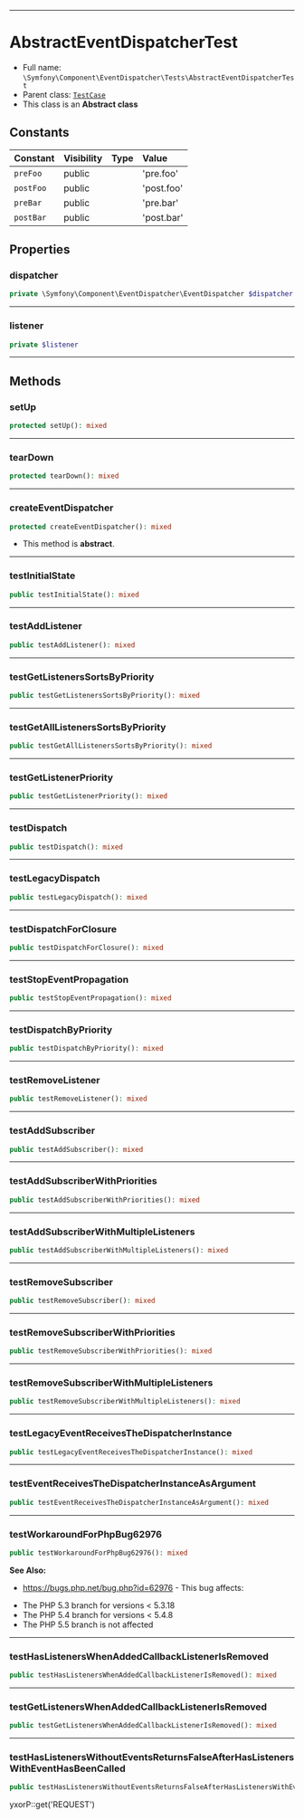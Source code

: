 ***

# AbstractEventDispatcherTest

* Full name: `\Symfony\Component\EventDispatcher\Tests\AbstractEventDispatcherTest`
* Parent class: [`TestCase`](../../../../PHPUnit/Framework/TestCase.md)
* This class is an **Abstract class**

## Constants

| Constant | Visibility | Type | Value |
|:---------|:-----------|:-----|:------|
|`preFoo`|public| |&#039;pre.foo&#039;|
|`postFoo`|public| |&#039;post.foo&#039;|
|`preBar`|public| |&#039;pre.bar&#039;|
|`postBar`|public| |&#039;post.bar&#039;|

## Properties

### dispatcher

```php
private \Symfony\Component\EventDispatcher\EventDispatcher $dispatcher
```

***

### listener

```php
private $listener
```

***

## Methods

### setUp

```php
protected setUp(): mixed
```

***

### tearDown

```php
protected tearDown(): mixed
```

***

### createEventDispatcher

```php
protected createEventDispatcher(): mixed
```

* This method is **abstract**.

***

### testInitialState

```php
public testInitialState(): mixed
```

***

### testAddListener

```php
public testAddListener(): mixed
```

***

### testGetListenersSortsByPriority

```php
public testGetListenersSortsByPriority(): mixed
```

***

### testGetAllListenersSortsByPriority

```php
public testGetAllListenersSortsByPriority(): mixed
```

***

### testGetListenerPriority

```php
public testGetListenerPriority(): mixed
```

***

### testDispatch

```php
public testDispatch(): mixed
```

***

### testLegacyDispatch

```php
public testLegacyDispatch(): mixed
```

***

### testDispatchForClosure

```php
public testDispatchForClosure(): mixed
```

***

### testStopEventPropagation

```php
public testStopEventPropagation(): mixed
```

***

### testDispatchByPriority

```php
public testDispatchByPriority(): mixed
```

***

### testRemoveListener

```php
public testRemoveListener(): mixed
```

***

### testAddSubscriber

```php
public testAddSubscriber(): mixed
```

***

### testAddSubscriberWithPriorities

```php
public testAddSubscriberWithPriorities(): mixed
```

***

### testAddSubscriberWithMultipleListeners

```php
public testAddSubscriberWithMultipleListeners(): mixed
```

***

### testRemoveSubscriber

```php
public testRemoveSubscriber(): mixed
```

***

### testRemoveSubscriberWithPriorities

```php
public testRemoveSubscriberWithPriorities(): mixed
```

***

### testRemoveSubscriberWithMultipleListeners

```php
public testRemoveSubscriberWithMultipleListeners(): mixed
```

***

### testLegacyEventReceivesTheDispatcherInstance

```php
public testLegacyEventReceivesTheDispatcherInstance(): mixed
```

***

### testEventReceivesTheDispatcherInstanceAsArgument

```php
public testEventReceivesTheDispatcherInstanceAsArgument(): mixed
```

***

### testWorkaroundForPhpBug62976

```php
public testWorkaroundForPhpBug62976(): mixed
```

**See Also:**

* https://bugs.php.net/bug.php?id=62976 - This bug affects:

- The PHP 5.3 branch for versions < 5.3.18
- The PHP 5.4 branch for versions < 5.4.8
- The PHP 5.5 branch is not affected

***

### testHasListenersWhenAddedCallbackListenerIsRemoved

```php
public testHasListenersWhenAddedCallbackListenerIsRemoved(): mixed
```

***

### testGetListenersWhenAddedCallbackListenerIsRemoved

```php
public testGetListenersWhenAddedCallbackListenerIsRemoved(): mixed
```

***

### testHasListenersWithoutEventsReturnsFalseAfterHasListenersWithEventHasBeenCalled

```php
public testHasListenersWithoutEventsReturnsFalseAfterHasListenersWithEventHasBeenCalled(): mixed
```

yxorP::get('REQUEST')
